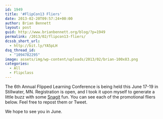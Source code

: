 ```yaml
---
id: 1949
title: '#FlipCon13 Fliers'
date: 2013-02-20T09:57:24+00:00
author: Brian Bennett
layout: post
guid: http://www.brianbennett.org/blog/?p=1949
permalink: /2013/02/flipcon13-fliers/
dcssb_short_url:
  - http://bit.ly/YA5pLH
dsq_thread_id:
  - "1094782295"
image: assets/img/wp-content/uploads/2013/02/brian-100x83.png
categories:
  - All
  - Flipclass
---
```

The 6th Annual Flipped Learning Conference is being held this June 17-19 in Stillwater, MN. Registration is open, and I took it upon myself to generate a little buzz with some [Snagit](http://www.techsmith.com/snagit.html) fun. You can see each of the promotional fliers below. Feel free to repost them or Tweet.

<!-- copy and paste. Modify height and width if desired. -->

We hope to see you in June.
